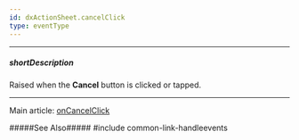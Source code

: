 ```yaml
---
id: dxActionSheet.cancelClick
type: eventType
---
```

---
##### shortDescription
Raised when the **Cancel** button is clicked or tapped.

---
Main article: [onCancelClick](/api-reference/10%20UI%20Widgets/dxActionSheet/1%20Configuration/onCancelClick.md '/Documentation/ApiReference/UI_Components/dxActionSheet/Configuration/#onCancelClick')

#####See Also#####
#include common-link-handleevents